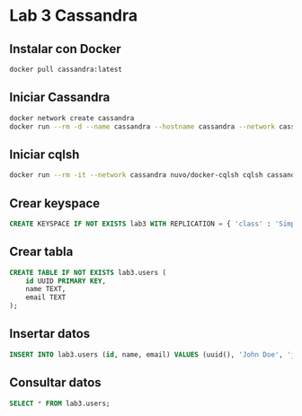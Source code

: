 # Lab 3 Cassandra

## Instalar con Docker

```bash
docker pull cassandra:latest
```

## Iniciar Cassandra

```bash
docker network create cassandra
docker run --rm -d --name cassandra --hostname cassandra --network cassandra cassandra
```

## Iniciar cqlsh

```bash
docker run --rm -it --network cassandra nuvo/docker-cqlsh cqlsh cassandra 9042 --cqlversion='3.4.7'
```

## Crear keyspace

```sql
CREATE KEYSPACE IF NOT EXISTS lab3 WITH REPLICATION = { 'class' : 'SimpleStrategy', 'replication_factor' : 1 };
```

## Crear tabla

```sql
CREATE TABLE IF NOT EXISTS lab3.users (
    id UUID PRIMARY KEY,
    name TEXT,
    email TEXT
);
```

## Insertar datos

```sql
INSERT INTO lab3.users (id, name, email) VALUES (uuid(), 'John Doe', 'jhondoe@email.com');
```

## Consultar datos

```sql
SELECT * FROM lab3.users;
```
